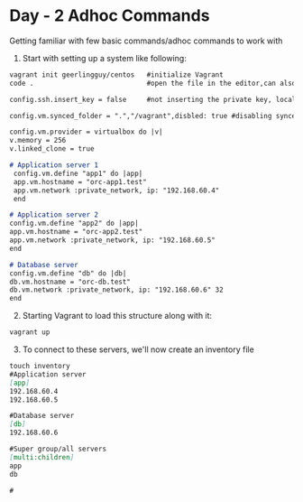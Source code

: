 # Day - 2 Adhoc Commands

Getting familiar with few basic commands/adhoc commands to work with

1. Start with setting up a system like following:

```markdown
vagrant init geerlingguy/centos   #initialize Vagrant
code .                            #open the file in the editor,can also nvim <filename>

config.ssh.insert_key = false     #not inserting the private key, local system you know

config.vm.synced_folder = ".","/vagrant",disbled: true #disabling synced folders in case it causes issues

config.vm.provider = virtualbox do |v|
v.memory = 256
v.linked_clone = true

# Application server 1
 config.vm.define "app1" do |app|
 app.vm.hostname = "orc-app1.test"
 app.vm.network :private_network, ip: "192.168.60.4"
 end 

# Application server 2
config.vm.define "app2" do |app| 
app.vm.hostname = "orc-app2.test" 
app.vm.network :private_network, ip: "192.168.60.5"
end

# Database server
config.vm.define "db" do |db| 
db.vm.hostname = "orc-db.test" 
db.vm.network :private_network, ip: "192.168.60.6" 32
end

```

2. Starting Vagrant to load this structure along with it:

```markdown
vagrant up
```

3. To connect to these servers, we'll now create an inventory file 

```markdown
touch inventory
#Application server
[app]
192.168.60.4
192.168.60.5

#Database server
[db]
192.168.60.6

#Super group/all servers
[multi:children]
app
db

#

```
